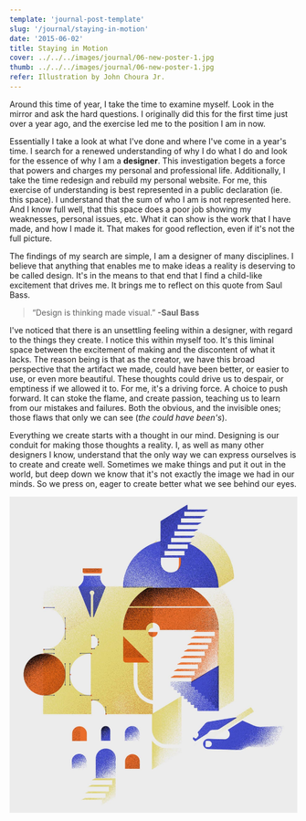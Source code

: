 ```yaml
---
template: 'journal-post-template'
slug: '/journal/staying-in-motion'
date: '2015-06-02'
title: Staying in Motion
cover: ../../../images/journal/06-new-poster-1.jpg
thumb: ../../../images/journal/06-new-poster-1.jpg
refer: Illustration by John Choura Jr.
---
```


Around this time of year, I take the time to examine myself. Look in the mirror and ask the hard questions. I originally did this for the first time just over a year ago, and the exercise led me to the position I am in now.

Essentially I take a look at what I've done and where I've come in a year's time. I search for a renewed understanding of why I do what I do and look for the essence of why I am a **designer**. This investigation begets a force that powers and charges my personal and professional life. Additionally, I take the time redesign and rebuild my personal website. For me, this exercise of understanding is best represented in a public declaration (ie. this space). I understand that the sum of who I am is not represented here. And I know full well, that this space does a poor job showing my weaknesses, personal issues, etc. What it can show is the work that I have made, and how I made it. That makes for good reflection, even if it's not the full picture.

The findings of my search are simple, I am a designer of many disciplines. I believe that anything that enables me to make ideas a reality is deserving to be called design. It's in the means to that end that I find a child-like excitement that drives me. It brings me to reflect on this quote from Saul Bass.

> “Design is thinking made visual.” **-Saul Bass**

I've noticed that there is an unsettling feeling within a designer, with regard to the things they create. I notice this within myself too. It's this liminal space between the excitement of making and the discontent of what it lacks. The reason being is that as the creator, we have this broad perspective that the artifact we made, could have been better, or easier to use, or even more beautiful. These thoughts could drive us to despair, or emptiness if we allowed it to. For me, it's a driving force. A choice to push forward. It can stoke the flame, and create passion, teaching us to learn from our mistakes and failures. Both the obvious, and the invisible ones; those flaws that only we can see (_the could have been's_).

Everything we create starts with a thought in our mind. Designing is our conduit for making those thoughts a reality. I, as well as many other designers I know, understand that the only way we can express ourselves is to create and create well. Sometimes we make things and put it out in the world, but deep down we know that it's not exactly the image we had in our minds. So we press on, eager to create better what we see behind our eyes.

![lg](../../../images/journal/06-new-poster-art-01.jpg)

